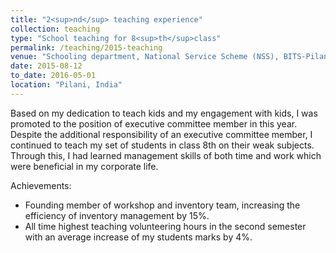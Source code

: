 ```yaml
---
title: "2<sup>nd</sup> teaching experience"
collection: teaching
type: "School teaching for 8<sup>th</sup>class"
permalink: /teaching/2015-teaching
venue: "Schooling department, National Service Scheme (NSS), BITS-Pilani"
date: 2015-08-12
to_date: 2016-05-01
location: "Pilani, India"
---
```


Based on my dedication to teach kids and my engagement with kids, I was promoted to the position of executive
 committee member in this year. Despite the additional responsibility of an executive committee member, I continued
  to teach my set of students in class 8th on their weak subjects. Through this, I had learned  management
   skills of both time and work which were beneficial in my corporate life.

Achievements:
- Founding member of workshop and inventory team, increasing the efficiency of inventory management by 15%.
- All time highest teaching volunteering hours in the second semester with an average increase of my students marks by 4%.